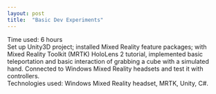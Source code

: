 ```yaml
---
layout: post
title:  "Basic Dev Experiments"
---
```

Time used: 6 hours<br>
Set up Unity3D project; installed Mixed Reality feature packages; with Mixed Reality Toolkit (MRTK) HoloLens 2 tutorial, implemented basic teleportation and basic interaction of grabbing a cube with a simulated hand. Connected to Windows Mixed Reality headsets and test it with controllers.<br>
Technologies used: Windows Mixed Reality headset, MRTK, Unity, C#. 